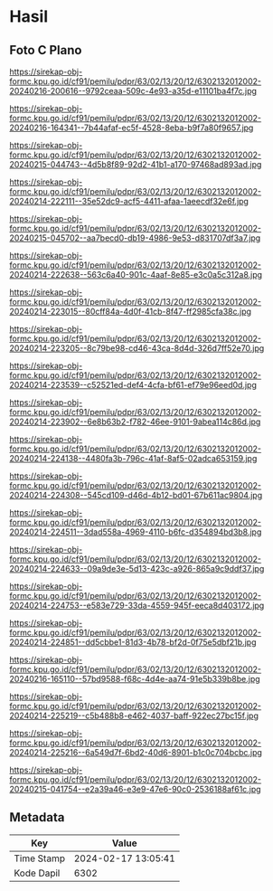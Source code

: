 # Hasil

## Foto C Plano

https://sirekap-obj-formc.kpu.go.id/cf91/pemilu/pdpr/63/02/13/20/12/6302132012002-20240216-200616--9792ceaa-509c-4e93-a35d-e11101ba4f7c.jpg

https://sirekap-obj-formc.kpu.go.id/cf91/pemilu/pdpr/63/02/13/20/12/6302132012002-20240216-164341--7b44afaf-ec5f-4528-8eba-b9f7a80f9657.jpg

https://sirekap-obj-formc.kpu.go.id/cf91/pemilu/pdpr/63/02/13/20/12/6302132012002-20240215-044743--4d5b8f89-92d2-41b1-a170-97468ad893ad.jpg

https://sirekap-obj-formc.kpu.go.id/cf91/pemilu/pdpr/63/02/13/20/12/6302132012002-20240214-222111--35e52dc9-acf5-4411-afaa-1aeecdf32e6f.jpg

https://sirekap-obj-formc.kpu.go.id/cf91/pemilu/pdpr/63/02/13/20/12/6302132012002-20240215-045702--aa7becd0-db19-4986-9e53-d831707df3a7.jpg

https://sirekap-obj-formc.kpu.go.id/cf91/pemilu/pdpr/63/02/13/20/12/6302132012002-20240214-222638--563c6a40-901c-4aaf-8e85-e3c0a5c312a8.jpg

https://sirekap-obj-formc.kpu.go.id/cf91/pemilu/pdpr/63/02/13/20/12/6302132012002-20240214-223015--80cff84a-4d0f-41cb-8f47-ff2985cfa38c.jpg

https://sirekap-obj-formc.kpu.go.id/cf91/pemilu/pdpr/63/02/13/20/12/6302132012002-20240214-223205--8c79be98-cd46-43ca-8d4d-326d7ff52e70.jpg

https://sirekap-obj-formc.kpu.go.id/cf91/pemilu/pdpr/63/02/13/20/12/6302132012002-20240214-223539--c52521ed-def4-4cfa-bf61-ef79e96eed0d.jpg

https://sirekap-obj-formc.kpu.go.id/cf91/pemilu/pdpr/63/02/13/20/12/6302132012002-20240214-223902--6e8b63b2-f782-46ee-9101-9abea114c86d.jpg

https://sirekap-obj-formc.kpu.go.id/cf91/pemilu/pdpr/63/02/13/20/12/6302132012002-20240214-224138--4480fa3b-796c-41af-8af5-02adca653159.jpg

https://sirekap-obj-formc.kpu.go.id/cf91/pemilu/pdpr/63/02/13/20/12/6302132012002-20240214-224308--545cd109-d46d-4b12-bd01-67b611ac9804.jpg

https://sirekap-obj-formc.kpu.go.id/cf91/pemilu/pdpr/63/02/13/20/12/6302132012002-20240214-224511--3dad558a-4969-4110-b6fc-d354894bd3b8.jpg

https://sirekap-obj-formc.kpu.go.id/cf91/pemilu/pdpr/63/02/13/20/12/6302132012002-20240214-224633--09a9de3e-5d13-423c-a926-865a9c9ddf37.jpg

https://sirekap-obj-formc.kpu.go.id/cf91/pemilu/pdpr/63/02/13/20/12/6302132012002-20240214-224753--e583e729-33da-4559-945f-eeca8d403172.jpg

https://sirekap-obj-formc.kpu.go.id/cf91/pemilu/pdpr/63/02/13/20/12/6302132012002-20240214-224851--dd5cbbe1-81d3-4b78-bf2d-0f75e5dbf21b.jpg

https://sirekap-obj-formc.kpu.go.id/cf91/pemilu/pdpr/63/02/13/20/12/6302132012002-20240216-165110--57bd9588-f68c-4d4e-aa74-91e5b339b8be.jpg

https://sirekap-obj-formc.kpu.go.id/cf91/pemilu/pdpr/63/02/13/20/12/6302132012002-20240214-225219--c5b488b8-e462-4037-baff-922ec27bc15f.jpg

https://sirekap-obj-formc.kpu.go.id/cf91/pemilu/pdpr/63/02/13/20/12/6302132012002-20240214-225216--6a549d7f-6bd2-40d6-8901-b1c0c704bcbc.jpg

https://sirekap-obj-formc.kpu.go.id/cf91/pemilu/pdpr/63/02/13/20/12/6302132012002-20240215-041754--e2a39a46-e3e9-47e6-90c0-2536188af61c.jpg


## Metadata

| Key        | Value               |
| ---------- | ------------------- |
| Time Stamp | 2024-02-17 13:05:41 |
| Kode Dapil | 6302                |



